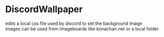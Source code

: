 # DiscordWallpaper
edits a local css file used by discord to set the background image<br>
images can be used from imageboards like konachan.net or a local folder
